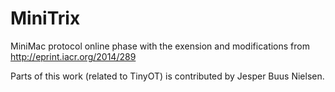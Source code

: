 MiniTrix
========

MiniMac protocol online phase with the exension and modifications from http://eprint.iacr.org/2014/289

Parts of this work (related to TinyOT) is contributed by Jesper Buus Nielsen.
